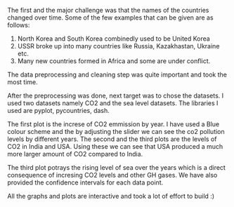 The first and the major challenge was that the names of the countries changed over time. Some of the few examples that can be given are as follows:

1. North Korea and South Korea combinedly used to be United Korea
2. USSR broke up into many countries like Russia, Kazakhastan, Ukraine etc.
3. Many new countries formed in Africa and some are under conflict.

The data preprocessing and cleaning step was quite important and took the most time.

After the preprocessing was done, next target was to chose the datasets. I used two datasets namely CO2 and the sea level datasets. The libraries I used are pyplot, pycountries, dash.

The first plot is the increse of CO2 emmission by year. I have used a Blue colour scheme and the by adjusting the slider we can see the co2 pollution levels by different years.
The second and the third plots are the levels of CO2 in India and USA. Using these we can see that USA produced a much more larger amount of CO2 compared to India.

The third plot potrays the rising level of sea over the years which is a direct consequence of incresing CO2 levels and other GH gases. We have also provided the confidence intervals for each data point.

All the graphs and plots are interactive and took a lot of effort to build :)